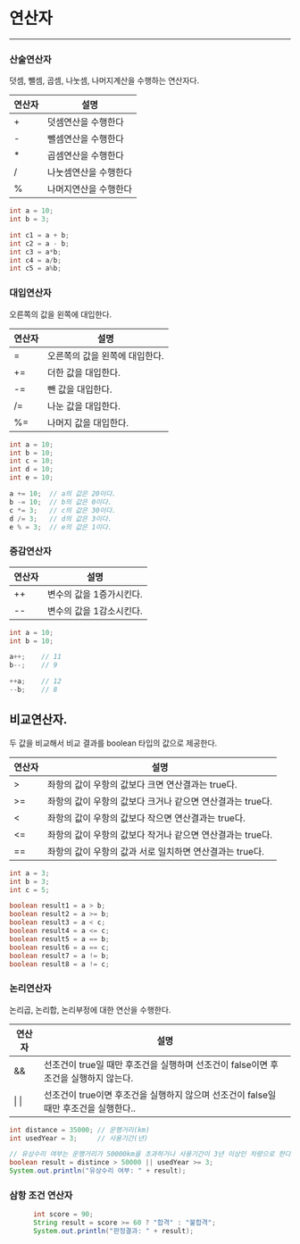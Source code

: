 
# 연산자
---
### 산술연산자

덧셈, 뺄셈, 곱셈, 나눗셈, 나머지계산을 수행하는 연산자다.

|연산자|설명|
|---|---|
|+|덧셈연산을 수행한다|
|-|뺄셈연산을 수행한다|
|* |곱셈연산을 수행한다|
| / |나눗셈연산을 수행한다|
|%|나머지연산을 수행한다|

```java
int a = 10;
int b = 3;

int c1 = a + b; 
int c2 = a - b; 
int c3 = a*b;  
int c4 = a/b;   
int c5 = a%b;  
```

### 대입연산자

오른쪽의 값을 왼쪽에 대입한다.

|연산자|설명|
|---|---|
|=|오른쪽의 값을 왼쪽에 대입한다.|
|+=|더한 값을 대입한다.|
|-=|뺀 값을 대입한다.| 곱한 값을 대입한다.|
|/= |나눈 값을 대입한다.|
|%= |나머지 값을 대입한다.|

```java
int a = 10;
int b = 10;
int c = 10;
int d = 10;
int e = 10;

a += 10;  // a의 값은 20이다.
b -= 10;  // b의 값은 0이다.
c *= 3;   // c의 값은 30이다.
d /= 3;   // d의 값은 3이다.
e % = 3;  // e의 값은 1이다.
```

### 증감연산자


|연산자|설명|
|---|---|
|++|변수의 값을 1증가시킨다.|
|--|변수의 값을 1감소시킨다.|

```java
int a = 10;
int b = 10;

a++;    // 11
b--;    // 9

++a;    // 12
--b;    // 8
```

## 비교연산자.

두 값을 비교해서 비교 결과를 boolean 타입의 값으로 제공한다.

|연산자|설명|
|---|---|
|>|좌항의 값이 우항의 값보다 크면 연산결과는 true다.|
|>=|좌항의 값이 우항의 값보다 크거나 같으면 연산결과는 true다.|
|<|좌항의 값이 우항의 값보다 작으면 연산결과는 true다.|
|<=|좌항의 값이 우항의 값보다 작거나 같으면 연산결과는 true다.|
|==|좌항의 값이 우항의 값과 서로 일치하면 연산결과는 true다.|


```java
int a = 3;
int b = 3;
int c = 5;

boolean result1 = a > b;    
boolean result2 = a >= b;   
boolean result3 = a < c;    
boolean result4 = a <= c;   
boolean result5 = a == b;   
boolean result6 = a == c;   
boolean result7 = a != b;   
boolean result8 = a != c;   
```

### 논리연산자

논리곱, 논리합, 논리부정에 대한 연산을 수행한다.

|연산자|설명|
|---|---|
|&&|선조건이 true일 때만 후조건을 실행하며 선조건이 false이면 후조건을 실행하지 않는다.|
|\| \||선조건이 true이면 후조건을 실행하지 않으며 선조건이 false일 때만 후조건을 실행한다..|


```java
int distance = 35000; // 운행거리(km)
int usedYear = 3;     // 사용기간(년)

// 유상수리 여부는 운행거리가 50000km을 초과하거나 사용기간이 3년 이상인 차량으로 한다.
boolean result = distince > 50000 || usedYear >= 3; 
System.out.println("유상수리 여부: " + result);
```

### 삼항 조건 연산자

```java
      int score = 90;
      String result = score >= 60 ? "합격" : "불합격";   
      System.out.println("판정결과: " + result);
```